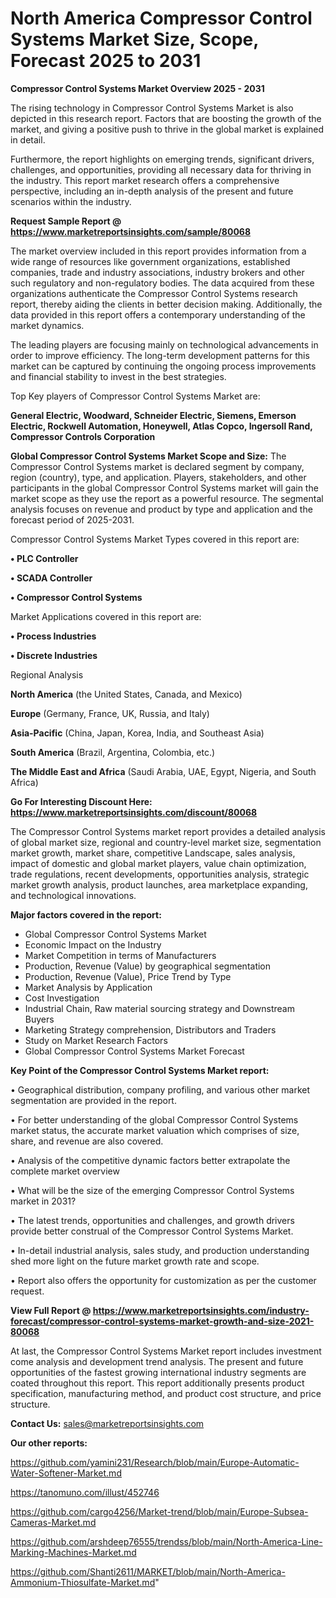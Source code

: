 # North America Compressor Control Systems Market Size, Scope, Forecast 2025 to 2031

<Strong> Compressor Control Systems Market Overview 2025 - 2031</strong>

The rising technology in Compressor Control Systems Market is also depicted in this research report. Factors that are boosting the growth of the market, and giving a positive push to thrive in the global market is explained in detail.

Furthermore, the report highlights on emerging trends, significant drivers, challenges, and opportunities, providing all necessary data for thriving in the industry. This report market research offers a comprehensive perspective, including an in-depth analysis of the present and future scenarios within the industry.

<strong>Request Sample Report @ <a href=https://www.marketreportsinsights.com/sample/80068>https://www.marketreportsinsights.com/sample/80068</a></strong>

The market overview included in this report provides information from a wide range of resources like government organizations, established companies, trade and industry associations, industry brokers and other such regulatory and non-regulatory bodies. The data acquired from these organizations authenticate the Compressor Control Systems research report, thereby aiding the clients in better decision making. Additionally, the data provided in this report offers a contemporary understanding of the market dynamics.

The leading players are focusing mainly on technological advancements in order to improve efficiency. The long-term development patterns for this market can be captured by continuing the ongoing process improvements and financial stability to invest in the best strategies.

Top Key players of Compressor Control Systems Market are:

<strong>General Electric, Woodward, Schneider Electric, Siemens, Emerson Electric, Rockwell Automation, Honeywell, Atlas Copco, Ingersoll Rand, Compressor Controls Corporation</strong>

<strong><b>Global Compressor Control Systems Market Scope and Size:</b></strong>
The Compressor Control Systems market is declared segment by company, region (country), type, and application. Players, stakeholders, and other participants in the global Compressor Control Systems market will gain the market scope as they use the report as a powerful resource. The segmental analysis focuses on revenue and product by type and application and the forecast period of 2025-2031.

Compressor Control Systems Market Types covered in this report are:

<strong>• PLC Controller

• SCADA Controller

• Compressor Control Systems</strong>

Market Applications covered in this report are:

<strong>• Process Industries

• Discrete Industries</strong> 

Regional Analysis

<strong>North America</strong> (the United States, Canada, and Mexico)

<strong>Europe</strong> (Germany, France, UK, Russia, and Italy)

<strong>Asia-Pacific</strong> (China, Japan, Korea, India, and Southeast Asia)

<strong>South America</strong> (Brazil, Argentina, Colombia, etc.)

<strong>The Middle East and Africa</strong> (Saudi Arabia, UAE, Egypt, Nigeria, and South Africa)

<strong>Go For Interesting Discount Here: <a href=https://www.marketreportsinsights.com/discount/80068>https://www.marketreportsinsights.com/discount/80068</a></strong>

The Compressor Control Systems market report provides a detailed analysis of global market size, regional and country-level market size, segmentation market growth, market share, competitive Landscape, sales analysis, impact of domestic and global market players, value chain optimization, trade regulations, recent developments, opportunities analysis, strategic market growth analysis, product launches, area marketplace expanding, and technological innovations.

<strong><b>Major factors covered in the report:</b></strong>
<ul>
  <li>Global Compressor Control Systems Market </li>
  <li>Economic Impact on the Industry</li>
  <li>Market Competition in terms of Manufacturers</li>
  <li>Production, Revenue (Value) by geographical segmentation</li>
  <li>Production, Revenue (Value), Price Trend by Type</li>
  <li>Market Analysis by Application</li>
  <li>Cost Investigation</li>
  <li>Industrial Chain, Raw material sourcing strategy and Downstream Buyers</li>
  <li>Marketing Strategy comprehension, Distributors and Traders</li>
  <li>Study on Market Research Factors</li>
  <li>Global Compressor Control Systems Market Forecast</li>
</ul>

<strong><b>Key Point of the Compressor Control Systems Market report:</b></strong>

• Geographical distribution, company profiling, and various other market segmentation are provided in the report.

• For better understanding of the global Compressor Control Systems market status, the accurate market valuation which comprises of size, share, and revenue are also covered.

• Analysis of the competitive dynamic factors better extrapolate the complete market overview

• What will be the size of the emerging Compressor Control Systems market in 2031?

• The latest trends, opportunities and challenges, and growth drivers provide better construal of the Compressor Control Systems Market.

• In-detail industrial analysis, sales study, and production understanding shed more light on the future market growth rate and scope.

• Report also offers the opportunity for customization as per the customer request.

<strong><b>View Full Report @ <a href=https://www.marketreportsinsights.com/industry-forecast/compressor-control-systems-market-growth-and-size-2021-80068>https://www.marketreportsinsights.com/industry-forecast/compressor-control-systems-market-growth-and-size-2021-80068</a></b></strong>


At last, the Compressor Control Systems Market report includes investment come analysis and development trend analysis. The present and future opportunities of the fastest growing international industry segments are coated throughout this report. This report additionally presents product specification, manufacturing method, and product cost structure, and price structure.

<strong>Contact Us:</strong>
sales@marketreportsinsights.com

<strong>Our other reports:</strong>

<a href=https://github.com/yamini231/Research/blob/main/Europe-Automatic-Water-Softener-Market.md>https://github.com/yamini231/Research/blob/main/Europe-Automatic-Water-Softener-Market.md</a>

<a href=https://tanomuno.com/illust/452746>https://tanomuno.com/illust/452746</a>

<a href=https://github.com/cargo4256/Market-trend/blob/main/Europe-Subsea-Cameras-Market.md>https://github.com/cargo4256/Market-trend/blob/main/Europe-Subsea-Cameras-Market.md</a>

<a href=https://github.com/arshdeep76555/trendss/blob/main/North-America-Line-Marking-Machines-Market.md>https://github.com/arshdeep76555/trendss/blob/main/North-America-Line-Marking-Machines-Market.md</a>

<a href=https://github.com/Shanti2611/MARKET/blob/main/North-America-Ammonium-Thiosulfate-Market.md>https://github.com/Shanti2611/MARKET/blob/main/North-America-Ammonium-Thiosulfate-Market.md</a>"
